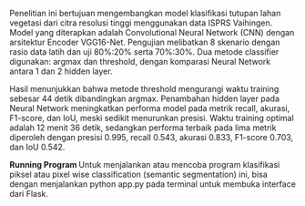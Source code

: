 Penelitian ini bertujuan mengembangkan model klasifikasi tutupan lahan vegetasi dari citra resolusi tinggi menggunakan data ISPRS Vaihingen. Model yang diterapkan adalah Convolutional Neural Network (CNN) dengan arsitektur Encoder VGG16-Net. Pengujian melibatkan 8 skenario dengan rasio data latih dan uji 80%:20% serta 70%:30%. Dua metode classifier digunakan: argmax dan threshold, dengan komparasi Neural Network antara 1 dan 2 hidden layer.

Hasil menunjukkan bahwa metode threshold mengurangi waktu training sebesar 44 detik dibandingkan argmax. Penambahan hidden layer pada Neural Network meningkatkan performa model pada metrik recall, akurasi, F1-score, dan IoU, meski sedikit menurunkan presisi. Waktu training optimal adalah 12 menit 36 detik, sedangkan performa terbaik pada lima metrik diperoleh dengan presisi 0.995, recall 0.543, akurasi 0.833, F1-score 0.703, dan IoU 0.542.

<b> Running Program </b>
Untuk menjalankan atau mencoba program klasifikasi piksel atau pixel wise classification (semantic segmentation) ini, bisa dengan menjalankan python app.py pada terminal untuk membuka interface dari Flask.
